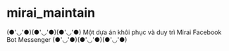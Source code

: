 # mirai_maintain
 (●'◡'●)(●'◡'●)(●'◡'●) Một dựa án khôi phục và duy trì Mirai Facebook Bot Messenger (●'◡'●)(●'◡'●)(●'◡'●) 
